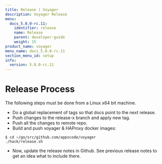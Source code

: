 ```yaml
---
title: Release | Voyager
description: Voyager Release
menu:
  docs_5.0.0-rc.11:
    identifier: release
    name: Release
    parent: developer-guide
    weight: 15
product_name: voyager
menu_name: docs_5.0.0-rc.11
section_menu_id: setup
info:
  version: 5.0.0-rc.11
---
```


# Release Process

The following steps must be done from a Linux x64 bit machine.

- Do a global replacement of tags so that docs point to the next release.
- Push changes to the release-x branch and apply new tag.
- Push all the changes to remote repo.
- Build and push voyager & HAProxy docker images:

```console
$ cd ~/go/src/github.com/appscode/voyager
./hack/release.sh
```

- Now, update the release notes in Github. See previous release notes to get an idea what to include there.
